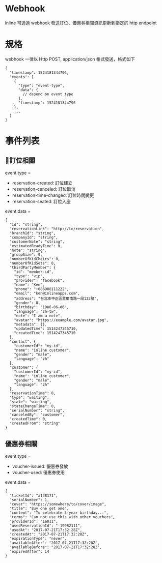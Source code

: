 # Webhook
inline 可透過 webhook 發送訂位、優惠券相關資訊更新到指定的 http endpoint

# 規格
webhook 一律以 Http POST, application/json 格式發送，格式如下
```
{
  "timestamp": 1524181344796,
  "events": [
    {
      "type": "event-type",
      "data": {
        // depend on event type
      },
      "timestamp": 1524181344796
    },
    ...
  ]
}
```

# 事件列表

## 訂位相關
event.type =
- reservation-created: 訂位建立
- reservation-canceled: 訂位取消
- reservation-time-changed: 訂位時間變更
- reservation-seated: 訂位入座

event.data =
```
{
  "id": "string",
  "reservationLink": "http://to/reservation",
  "branchId": "string",
  "companyId": "string",
  "customerNote": "string",
  "estimatedReadyTime": 0,
  "note": "string",
  "groupSize": 0,
  "numberOfKidChairs": 0,
  "numberOfKidSets": 0,
  "thirdPartyMember": {
    "id": "member-id",
    "type": "vip",
    "provider": "facebook",
    "name": "Ken",
    "phone": "+886988111222",
    "email": "ken@inlineapps.com",
    "address": "台北市中正區重慶南路一段122號",
    "gender": 0,
    "birthday": "1986-06-06",
    "language": "zh-tw",
    "note": "I am a note",
    "avatar": "https://example.com/avatar.jpg",
    "metadata": {},
    "updatedTime": 1514247345710,
    "createdTime": 1514247345710
  },
  "contact": {
    "customerId": "my-id",
    "name": "inline customer",
    "gender": "male",
    "language": "zh"
  },
  "customer": {
    "customerId": "my-id",
    "name": "inline customer",
    "gender": "male",
    "language": "zh"
  },
  "reservationTime": 0,
  "type": "waiting",
  "state": "waiting",
  "stateChangeTime": 0,
  "serialNumber": "string",
  "canceledBy": "customer",
  "createdTime": 0,
  "createdFrom": "string"
}
```

## 優惠券相關
event.type =
- voucher-issued: 優惠券發放
- voucher-used: 優惠券使用

event.data =
```
{
  "ticketId": "a138171",
  "serialNumber": 1,
  "cover": "https://somewhere/to/cover/image",
  "title": "Buy one get one",
  "content": "To celebrate 5-year birthday...",
  "terms": "Can not use this with other vouchers",
  "providerId": "1e911",
  "usedReservationId": "-19982111",
  "usedAt": "2017-07-21T17:32:28Z",
  "createdAt": "2017-07-21T17:32:28Z",
  "expirationType": "never",
  "availableAfter": "2017-07-21T17:32:28Z",
  "availableBefore": "2017-07-21T17:32:28Z",
  "expiredAfter": 14
}
```
